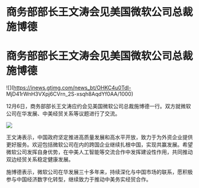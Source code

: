 # 商务部部长王文涛会见美国微软公司总裁施博德

# 商务部部长王文涛会见美国微软公司总裁施博德

![](https://inews.gtimg.com/news_bt/OHKC4u0Tdl-
MjD41rWnH3VXpj6CVrn_2S-xsqh8AqdYf0AA/1000)

12月6日，商务部部长王文涛应约会见美国微软公司总裁施博德一行。双方就微软公司在华发展、中美经贸关系等议题进行了交流。

![](https://inews.gtimg.com/news_bt/Os4IPTPIVmzDXPeGnM1Mckv2L68vEmYvXcBeCG_y9OB8AAA/1000)

王文涛表示，中国政府坚定推进高质量发展和高水平开放，致力于为外资企业提供更好服务。欢迎包括微软公司在内的跨国企业继续扎根中国，实现共赢发展。希望微软公司发挥自身优势，在中美人工智能等交流合作中发挥建设性作用，共同推动双边经贸关系稳定健康发展。

施博德表示，微软公司在华发展三十多年来，持续深化与中国市场的联系，愿积极参与中国经济数字化转型，继续致力于推动中美务实经贸合作。

